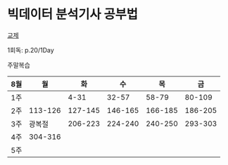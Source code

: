 # 빅데이터 분석기사 공부법

[교제](https://www.datacampus.co.kr/book/book_view.jsp?id=3197&)

1회독: p.20/1Day

주말복습


8월|월|화|수|목|금
---|---|---|---|---|---|
1주| |4-31|32-57|58-79|80-109|
2주|113-126|127-145|146-165|166-185|186-205|
3주|광복절|206-223|224-240|240-250|293-303|
4주|304-316||| | |
5주| ||| | |
